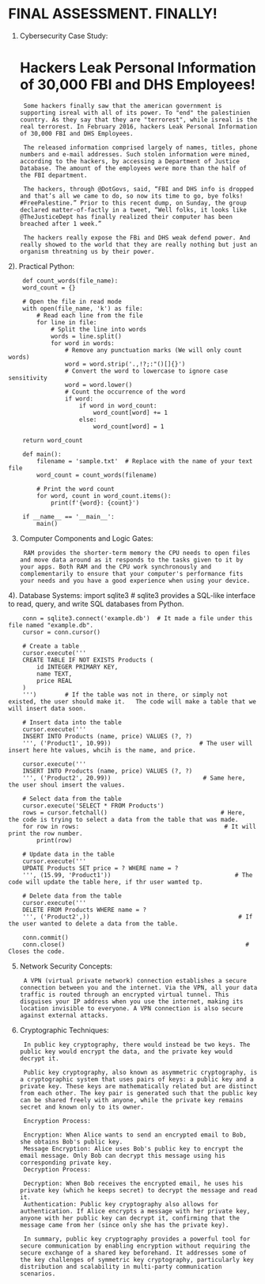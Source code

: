 
# FINAL ASSESSMENT. FINALLY!

1. Cybersecurity Case Study:

    # Hackers Leak Personal Information of 30,000 FBI and DHS Employees! #

        Some hackers finally saw that the american government is supporting isreal with all of its power. To "end" the palestinien country. As they say that they are "terrorest", while isreal is the real terrorest. In February 2016, hackers Leak Personal Information of 30,000 FBI and DHS Employees. 

        The released information comprised largely of names, titles, phone numbers and e-mail addresses. Such stolen information were mined, according to the hackers, by accessing a Department of Justice Database. The amount of the employees were more than the half of the FBI department.

        The hackers, through @DotGovs, said, “FBI and DHS info is dropped and that’s all we came to do, so now its time to go, bye folks! #FreePalestine.” Prior to this recent dump, on Sunday, the group declared matter-of-factly in a tweet, “Well folks, it looks like @TheJusticeDept has finally realized their computer has been breached after 1 week.”
  
        The hackers really expose the FBi and DHS weak defend power. And really showed to the world that they are really nothing but just an organism threatning us by their power.

2). Practical Python:

        def count_words(file_name):
        word_count = {}
    
        # Open the file in read mode
        with open(file_name, 'k') as file:
            # Read each line from the file
            for line in file:
                # Split the line into words
                words = line.split()
                for word in words:
                    # Remove any punctuation marks (We will only count words)
                    word = word.strip('.,!?;:"()[]{}')
                    # Convert the word to lowercase to ignore case sensitivity
                    word = word.lower()
                    # Count the occurrence of the word
                    if word:
                        if word in word_count:
                            word_count[word] += 1
                        else:
                            word_count[word] = 1
    
        return word_count

        def main():
            filename = 'sample.txt'  # Replace with the name of your text file
            word_count = count_words(filename)
    
            # Print the word count
            for word, count in word_count.items():
                print(f'{word}: {count}')

        if __name__ == '__main__':
            main()

3. Computer Components and Logic Gates:

        RAM provides the shorter-term memory the CPU needs to open files and move data around as it responds to the tasks given to it by your apps. Both RAM and the CPU work synchronously and complementarily to ensure that your computer's performance fits your needs and you have a good experience when using your device.

4). Database Systems:
        import sqlite3                                  # sqlite3 provides a SQL-like interface to read, query, and write SQL databases from Python.

        conn = sqlite3.connect('example.db')  # It made a file under this file named "example.db".
        cursor = conn.cursor()

        # Create a table
        cursor.execute('''
        CREATE TABLE IF NOT EXISTS Products (     
            id INTEGER PRIMARY KEY,
            name TEXT,
            price REAL
        )    
        ''')        # If the table was not in there, or simply not existed, the user should make it.   The code will make a table that we will insert data soon.

        # Insert data into the table
        cursor.execute('''
        INSERT INTO Products (name, price) VALUES (?, ?)        
        ''', ('Product1', 10.99))                         # The user will insert here hte values, whcih is the name, and price.

        cursor.execute('''
        INSERT INTO Products (name, price) VALUES (?, ?)  
        ''', ('Product2', 20.99))                          # Same here, the user shoul imsert the values.

        # Select data from the table
        cursor.execute('SELECT * FROM Products')
        rows = cursor.fetchall()                                # Here, the code is trying to select a data from the table that was made.
        for row in rows:                                         # It will print the row number.
            print(row)

        # Update data in the table
        cursor.execute('''
        UPDATE Products SET price = ? WHERE name = ?                
        ''', (15.99, 'Product1'))                                   # The code will update the table here, if thr user wamted tp.

        # Delete data from the table
        cursor.execute('''
        DELETE FROM Products WHERE name = ?
        ''', ('Product2',))                                          # If the user wanted to delete a data from the table.

        conn.commit()
        conn.close()                                                   # Closes the code.

5. Network Security Concepts:

        A VPN (virtual private network) connection establishes a secure connection between you and the internet. Via the VPN, all your data traffic is routed through an encrypted virtual tunnel. This disguises your IP address when you use the internet, making its location invisible to everyone. A VPN connection is also secure against external attacks.

6. Cryptographic Techniques:
        
        In public key cryptography, there would instead be two keys. The public key would encrypt the data, and the private key would decrypt it.

        Public key cryptography, also known as asymmetric cryptography, is a cryptographic system that uses pairs of keys: a public key and a private key. These keys are mathematically related but are distinct from each other. The key pair is generated such that the public key can be shared freely with anyone, while the private key remains secret and known only to its owner.

        Encryption Process:

        Encryption: When Alice wants to send an encrypted email to Bob, she obtains Bob's public key.
        Message Encryption: Alice uses Bob's public key to encrypt the email message. Only Bob can decrypt this message using his corresponding private key.
        Decryption Process:

        Decryption: When Bob receives the encrypted email, he uses his private key (which he keeps secret) to decrypt the message and read it.
        Authentication: Public key cryptography also allows for authentication. If Alice encrypts a message with her private key, anyone with her public key can decrypt it, confirming that the message came from her (since only she has the private key).

        In summary, public key cryptography provides a powerful tool for secure communication by enabling encryption without requiring the secure exchange of a shared key beforehand. It addresses some of the key challenges of symmetric key cryptography, particularly key distribution and scalability in multi-party communication scenarios.

